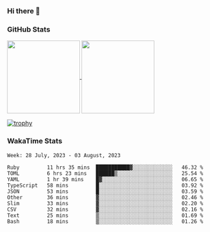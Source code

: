 ### Hi there 👋

### GitHub Stats

<a href="https://github.com/anuraghazra/github-readme-stats">
  <img align="center" height="170px" src="https://github-readme-stats.vercel.app/api/top-langs/?username=tksfjt1024&layout=compact&count_private=true&show_icons=true&show_icons=true&theme=graywhite" />
</a>
<a href="https://github.com/anuraghazra/github-readme-stats">
  <img align="center" height="170px" src="https://github-readme-stats.vercel.app/api?username=tksfjt1024&count_private=true&show_icons=true&show_icons=true&theme=graywhite" />
</a>

[![trophy](https://github-profile-trophy.vercel.app/?username=tksfjt1024)](https://github.com/ryo-ma/github-profile-trophy)

### WakaTime Stats

<!--START_SECTION:waka-->
```text
Week: 28 July, 2023 - 03 August, 2023

Ruby         11 hrs 35 mins  ███████████▓░░░░░░░░░░░░░   46.32 % 
TOML         6 hrs 23 mins   ██████▒░░░░░░░░░░░░░░░░░░   25.54 % 
YAML         1 hr 39 mins    █▓░░░░░░░░░░░░░░░░░░░░░░░   06.65 % 
TypeScript   58 mins         █░░░░░░░░░░░░░░░░░░░░░░░░   03.92 % 
JSON         53 mins         █░░░░░░░░░░░░░░░░░░░░░░░░   03.59 % 
Other        36 mins         ▓░░░░░░░░░░░░░░░░░░░░░░░░   02.46 % 
Slim         33 mins         ▓░░░░░░░░░░░░░░░░░░░░░░░░   02.20 % 
CSV          32 mins         ▓░░░░░░░░░░░░░░░░░░░░░░░░   02.16 % 
Text         25 mins         ▒░░░░░░░░░░░░░░░░░░░░░░░░   01.69 % 
Bash         18 mins         ▒░░░░░░░░░░░░░░░░░░░░░░░░   01.26 % 
```
<!--END_SECTION:waka-->
